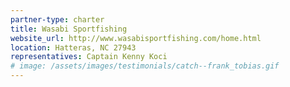 ```yaml
---
partner-type: charter
title: Wasabi Sportfishing
website_url: http://www.wasabisportfishing.com/home.html
location: Hatteras, NC 27943
representatives: Captain Kenny Koci
# image: /assets/images/testimonials/catch--frank_tobias.gif
---
```


